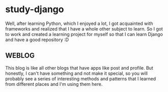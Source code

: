 # study-django
Well, after learning Python, which I enjoyed a lot,
I got acquainted with frameworks and realized that I have a whole other subject to learn. 
So I got to work and created a learning project for myself so that I can learn Django and have a good repository :D

## WEBLOG

This blog is like all other blogs that have apps like post and profile. But honestly, 
I can't have something and not make it special,
so you will probably see a series of interesting methods and patterns that I learned from different places and I'm using them here.

